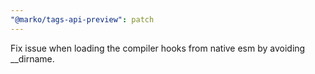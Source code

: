 ```yaml
---
"@marko/tags-api-preview": patch
---
```


Fix issue when loading the compiler hooks from native esm by avoiding \_\_dirname.
